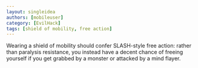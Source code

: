 ```yaml
---
layout: singleidea
authors: [mobileuser]
category: [EvilHack]
tags: [shield of mobility, free action]
---
```

Wearing a shield of mobility should confer SLASH-style free action: rather than
paralysis resistance, you instead have a decent chance of freeing yourself if
you get grabbed by a monster or attacked by a mind flayer.

